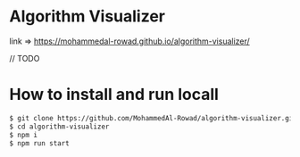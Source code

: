 # Algorithm Visualizer

link => https://mohammedal-rowad.github.io/algorithm-visualizer/

// TODO

# How to install and run locall

```bash
$ git clone https://github.com/MohammedAl-Rowad/algorithm-visualizer.git
$ cd algorithm-visualizer
$ npm i
$ npm run start
```
